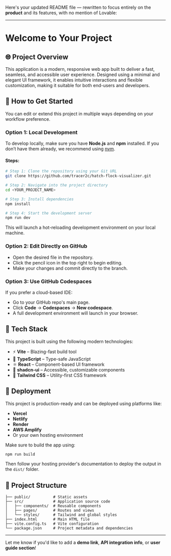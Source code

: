 Here's your updated README file — rewritten to focus entirely on the **product** and its features, with no mention of Lovable:

---

# Welcome to Your Project

## 🌐 Project Overview

This application is a modern, responsive web app built to deliver a fast, seamless, and accessible user experience. Designed using a minimal and elegant UI framework, it enables intuitive interactions and flexible customization, making it suitable for both end-users and developers.

## 🔧 How to Get Started

You can edit or extend this project in multiple ways depending on your workflow preference.

### Option 1: Local Development

To develop locally, make sure you have **Node.js** and **npm** installed. If you don’t have them already, we recommend using [nvm](https://github.com/nvm-sh/nvm#installing-and-updating).

#### Steps:

```sh
# Step 1: Clone the repository using your Git URL
git clone https://github.com/tracer2c/hatch-flock-visualizer.git

# Step 2: Navigate into the project directory
cd <YOUR_PROJECT_NAME>

# Step 3: Install dependencies
npm install

# Step 4: Start the development server
npm run dev
```

This will launch a hot-reloading development environment on your local machine.

### Option 2: Edit Directly on GitHub

* Open the desired file in the repository.
* Click the pencil icon in the top right to begin editing.
* Make your changes and commit directly to the branch.

### Option 3: Use GitHub Codespaces

If you prefer a cloud-based IDE:

* Go to your GitHub repo's main page.
* Click **Code** → **Codespaces** → **New codespace**.
* A full development environment will launch in your browser.

## 🧰 Tech Stack

This project is built using the following modern technologies:

* ⚡️ **Vite** – Blazing-fast build tool
* 🧠 **TypeScript** – Type-safe JavaScript
* ⚛️ **React** – Component-based UI framework
* 🧩 **shadcn-ui** – Accessible, customizable components
* 🎨 **Tailwind CSS** – Utility-first CSS framework

## 🚀 Deployment

This project is production-ready and can be deployed using platforms like:

* **Vercel**
* **Netlify**
* **Render**
* **AWS Amplify**
* Or your own hosting environment

Make sure to build the app using:

```sh
npm run build
```

Then follow your hosting provider's documentation to deploy the output in the `dist/` folder.

## 📁 Project Structure

```
├── public/          # Static assets
├── src/             # Application source code
│   ├── components/  # Reusable components
│   ├── pages/       # Routes and views
│   └── styles/      # Tailwind and global styles
├── index.html       # Main HTML file
├── vite.config.ts   # Vite configuration
└── package.json     # Project metadata and dependencies
```

---

Let me know if you'd like to add a **demo link**, **API integration info**, or **user guide section**!
